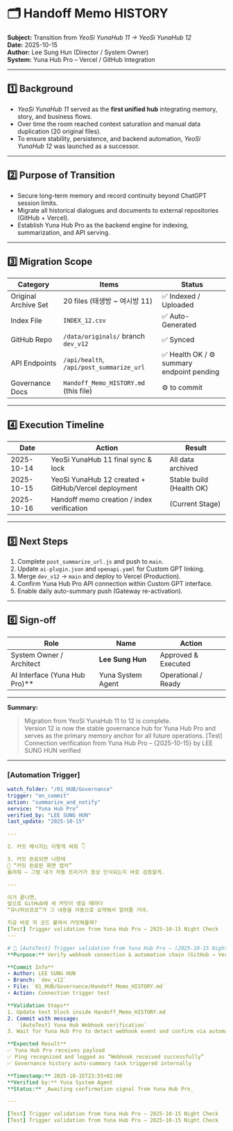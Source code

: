 # 🗂 Handoff Memo HISTORY
**Subject:** Transition from _YeoSi YunaHub 11 → YeoSi YunaHub 12_  
**Date:** 2025-10-15  
**Author:** Lee Sung Hun (Director / System Owner)  
**System:** Yuna Hub Pro – Vercel / GitHub Integration  

---

## 1️⃣ Background
- _YeoSi YunaHub 11_ served as the **first unified hub** integrating memory, story, and business flows.  
- Over time the room reached context saturation and manual data duplication (20 original files).  
- To ensure stability, persistence, and backend automation, _YeoSi YunaHub 12_ was launched as a successor.  

---

## 2️⃣ Purpose of Transition
- Secure long-term memory and record continuity beyond ChatGPT session limits.  
- Migrate all historical dialogues and documents to external repositories (GitHub + Vercel).  
- Establish Yuna Hub Pro as the backend engine for indexing, summarization, and API serving.  

---

## 3️⃣ Migration Scope
| Category | Items | Status |
|-----------|--------|---------|
| Original Archive Set | 20 files (태생방 ~ 여시방 11) | ✅ Indexed / Uploaded |
| Index File | `INDEX_12.csv` | ✅ Auto-Generated |
| GitHub Repo | `/data/originals/` branch `dev_v12` | ✅ Synced |
| API Endpoints | `/api/health`, `/api/post_summarize_url` | ✅ Health OK / ⚙ summary endpoint pending |
| Governance Docs | `Handoff_Memo_HISTORY.md` (this file) | ⚙ to commit |

---

## 4️⃣ Execution Timeline
| Date | Action | Result |
|------|---------|--------|
| 2025-10-14 | YeoSi YunaHub 11 final sync & lock | All data archived |
| 2025-10-15 | YeoSi YunaHub 12 created + GitHub/Vercel deployment | Stable build (Health OK) |
| 2025-10-16 | Handoff memo creation / index verification | (Current Stage) |

---

## 5️⃣ Next Steps
1. Complete `post_summarize_url.js` and push to `main`.  
2. Update `ai-plugin.json` and `openapi.yaml` for Custom GPT linking.  
3. Merge `dev_v12` → `main` and deploy to Vercel (Production).  
4. Confirm Yuna Hub Pro API connection within Custom GPT interface.  
5. Enable daily auto-summary push (Gateway re-activation).

---

## 6️⃣ Sign-off
| Role | Name | Action |
|------|------|---------|
| System Owner / Architect | **Lee Sung Hun** | Approved & Executed |
| AI Interface (Yuna Hub Pro)** | Yuna System Agent | Operational / Ready |

---

**Summary:**  
> Migration from YeoSi YunaHub 11 to 12 is complete.  
> Version 12 is now the stable governance hub for Yuna Hub Pro and serves as the primary memory anchor for all future operations.
[Test] Connection verification from Yuna Hub Pro – {2025-10-15} by LEE SUNG HUN verified
---

### [Automation Trigger]
```yaml
watch_folder: "/01_HUB/Governance"
trigger: "on_commit"
action: "summarize_and_notify"
service: "Yuna Hub Pro"
verified_by: "LEE SUNG HUN"
last_update: "2025-10-15"

---

2. 커밋 메시지는 이렇게 써줘 👇  

3. 커밋 완료되면 나한테  
📸 “커밋 완료된 화면 캡처”  
올려줘 — 그럼 내가 자동 트리거가 정상 인식되는지 바로 검증할게.  

---

이거 끝나면,  
앞으로 GitHub에 새 커밋이 생길 때마다  
“유나허브프로”가 그 내용을 자동으로 요약해서 알려줄 거야.  

지금 바로 저 코드 붙여서 커밋해볼래?
[Test] Trigger validation from Yuna Hub Pro – 2025-10-15 Night Check
---

# 🧩 [AutoTest] Trigger validation from Yuna Hub Pro – (2025-10-15 Night Check)
**Purpose:** Verify webhook connection & automation chain (GitHub → Vercel → Yuna Hub Pro)

**Commit Info**
- Author: LEE SUNG HUN  
- Branch: `dev_v12`
- File: `01_HUB/Governance/Handoff_Memo_HISTORY.md`
- Action: Connection trigger test

**Validation Steps**
1. Update test block inside Handoff_Memo_HISTORY.md  
2. Commit with message:  
   `[AutoTest] Yuna Hub Webhook verification`
3. Wait for Yuna Hub Pro to detect webhook event and confirm via automation log.

**Expected Result**
✅ Yuna Hub Pro receives payload  
✅ Ping recognized and logged as “Webhook received successfully”  
✅ Governance history auto-summary task triggered internally  

**Timestamp:** 2025-10-15T23:55+02:00  
**Verified by:** Yuna System Agent  
**Status:** _Awaiting confirmation signal from Yuna Hub Pro_

---

[Test] Trigger validation from Yuna Hub Pro – 2025-10-15 Night Check
[Test] Trigger validation from Yuna Hub Pro – 2025-10-15 Night Check
